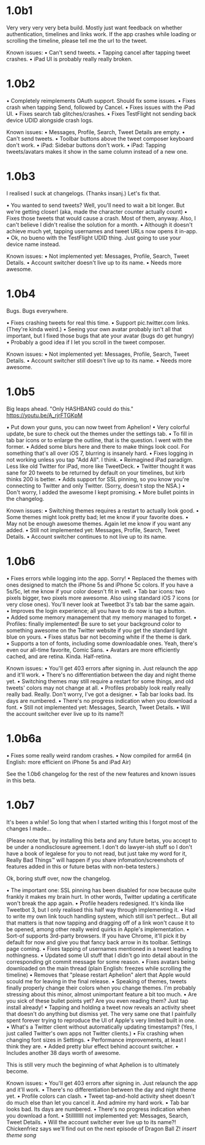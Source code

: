 # 1.0b1
Very very very very beta build. Mostly just want feedback on whether authentication, timelines and links work. If the app crashes while loading or scrolling the timeline, please tell me the url to the tweet.

Known issues:
• Can't send tweets.
• Tapping cancel after tapping tweet crashes.
• iPad UI is probably really really broken.

# 1.0b2
• Completely reimplements OAuth support. Should fix some issues.
• Fixes crash when tapping Send, followed by Cancel.
• Fixes issues with the iPad UI.
• Fixes search tab glitches/crashes.
• Fixes TestFlight not sending back device UDID alongside crash logs.

Known issues:
• Messages, Profile, Search, Tweet Details are empty.
• Can't send tweets.
• Toolbar buttons above the tweet composer keyboard don't work.
• iPad: Sidebar buttons don't work.
• iPad: Tapping tweets/avatars makes it show in the same column instead of a new one.

# 1.0b3
I realised I suck at changelogs. (Thanks insanj.) Let's fix that.

• You wanted to send tweets? Well, you'll need to wait a bit longer. But we're getting closer! (aka, made the character counter actually count)
• Fixes those tweets that would cause a crash. Most of them, anyway. Also, I can't believe I didn't realise the solution for a month.
• Although it doesn't achieve much yet, tapping usernames and tweet URLs now opens it in-app.
• Ok, no bueno with the TestFlight UDID thing. Just going to use your device name instead.

Known issues:
• Not implemented yet: Messages, Profile, Search, Tweet Details.
• Account switcher doesn't live up to its name.
• Needs more awesome.

# 1.0b4
Bugs. Bugs everywhere.

• Fixes crashing tweets for real this time.
• Support pic.twitter.com links. (They're kinda weird.)
• Seeing your own avatar probably isn't all that important, but I fixed those bugs that ate your avatar (bugs do get hungry)
• Probably a good idea if I let you scroll in the tweet composer.

Known issues:
• Not implemented yet: Messages, Profile, Search, Tweet Details.
• Account switcher still doesn't live up to its name.
• Needs more awesome.

# 1.0b5
Big leaps ahead. "Only HASHBANG could do this." https://youtu.be/A_rjrFTGKpM

• Put down your guns, you can now tweet from Aphelion!
• Very colorful update, be sure to check out the themes under the settings tab.
• To fill in tab bar icons or to enlarge the outline, that is the question. I went with the former.
• Added some blurs here and there to make things look cool. For something that's all over iOS 7, blurring is insanely hard.
• Fixes logging in not working unless you tap "Add All". I think.
• Reimagined iPad paradigm. Less like old Twitter for iPad, more like TweetDeck.
• Twitter thought it was sane for 20 tweets to be returned by default on your timelines, but kirb thinks 200 is better.
• Adds support for SSL pinning, so you know you're connecting to Twitter and only Twitter. (Sorry, doesn't stop the NSA.)
• Don't worry, I added the awesome I kept promising.
• More bullet points in the changelog.

Known issues:
• Switching themes requires a restart to actually look good.
• Some themes might look pretty bad; let me know if your favorite does.
• May not be enough awesome themes. Again let me know if you want any added.
• Still not implemented yet: Messages, Profile, Search, Tweet Details.
• Account switcher continues to not live up to its name.

# 1.0b6
• Fixes errors while logging into the app. Sorry!
• Replaced the themes with ones designed to match the iPhone 5s and iPhone 5c colors. If you have a 5s/5c, let me know if your color doesn't fit in well.
• Tab bar icons: two pixels bigger, two pixels more awesome. Also using standard iOS 7 icons (or very close ones). You'll never look at Tweetbot 3's tab bar the same again.
• Improves the login experience; all you have to do now is tap a button.
• Added some memory management that my memory managed to forget.
• Profiles: finally implemented! Be sure to set your background color to something awesome on the Twitter website if you get the standard light blue on yours.
• Fixes status bar not becoming white if the theme is dark.
• Supports a ton of fonts, including some downloadable ones. Yeah, there's even our all-time favorite, Comic Sans.
• Avatars are more efficiently cached, and are retina. Kinda. Half-retina.

Known issues:
• You'll get 403 errors after signing in. Just relaunch the app and it'll work.
• There's no differentiation between the day and night theme yet.
• Switching themes may still require a restart for some things, and old tweets' colors may not change at all.
• Profiles probably look really really really bad. Really. Don't worry, I've got a designer.
• Tab bar looks bad. Its days are numbered.
• There's no progress indication when you download a font.
• Still not implemented yet: Messages, Search, Tweet Details.
• Will the account switcher ever live up to its name?!

# 1.0b6a
• Fixes some really weird random crashes.
• Now compiled for arm64 (in English: more efficient on iPhone 5s and iPad Air)

See the 1.0b6 changelog for the rest of the new features and known issues in this beta.

# 1.0b7
It's been a while! So long that when I started writing this I forgot most of the changes I made...

(Please note that, by installing this beta and any future betas, you accept to be under a nondisclosure agreement. I don't do lawyer-ish stuff so I don't have a book of legalese for you to not read, but just take my word for it, Really Bad Things™ will happen if you share infomation/screenshots of features added in this or future betas with non-beta testers.)

Ok, boring stuff over, now the changelog.

• The important one: SSL pinning has been disabled for now because quite frankly it makes my brain hurt. In other words, Twitter updating a certificate won't break the app again.
• Profile headers redesigned. It's kinda like Tweetbot 3, but I only realised this half way through implementing it.
• Had to write my own link touch handling system, which still isn't perfect... But all that matters is that now tapping and dragging off of a link won't cause it to be opened, among other really weird quirks in Apple's implementation.
• Sort-of supports 3rd-party browsers. If you have Chrome, it'll pick it by default for now and give you that fancy back arrow in its toolbar. Settings page coming.
• Fixes tapping of usernames mentioned in a tweet leading to nothingness.
• Updated some UI stuff that I didn't go into detail about in the corresponding git commit message for some reason.
• Fixes avatars being downloaded on the main thread (plain English: freezes while scrolling the timeline)
• Removes that "please restart Aphelion" alert that Apple would scould me for leaving in the final release.
• Speaking of themes, tweets finally properly change their colors when you change themes. I'm probably stressing about this minor, almost unimportant feature a bit too much.
• Are you sick of these bullet points yet? Are you even reading them? Just tap install already!
• Tapping and holding a tweet now reveals an activity sheet that doesn't do anything but dismiss yet. The very same one that I painfully spent forever trying to reproduce the UI of Apple's very limited built in one.
• What's a Twitter client without automatically updating timestamps? (Yes, I just called Twitter's own apps not Twitter clients.)
• Fix crashing when changing font sizes in Settings.
• Performance improvements, at least I think they are.
• Added pretty blur effect behind account switcher.
• Includes another 38 days worth of awesome.

This is still very much the beginning of what Aphelion is to ultimately become.

Known issues:
• You'll get 403 errors after signing in. Just relaunch the app and it'll work.
• There's no differentiation between the day and night theme yet.
• Profile colors can clash.
• Tweet tap-and-hold activity sheet doesn't do much else than let you cancel it. And admire my hard work.
• Tab bar looks bad. Its days are numbered.
• There's no progress indication when you download a font.
• Stilllllllll not implemented yet: Messages, Search, Tweet Details.
• Will the account switcher ever live up to its name?! Chickenfriez says we'll find out on the next episode of Dragon Ball Z! *insert theme song*
